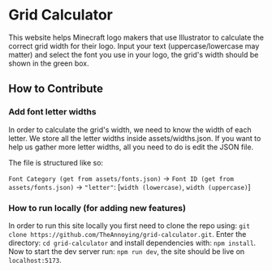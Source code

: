 # Grid Calculator
This website helps Minecraft logo makers that use Illustrator to calculate the correct grid width for their logo.
Input your text (uppercase/lowercase may matter) and select the font you use in your logo, the grid's width should be shown in the green box.

## How to Contribute
### Add font letter widths
In order to calculate the grid's width, we need to know the width of each letter. We store all the letter widths inside assets/widths.json.
If you want to help us gather more letter widths, all you need to do is edit the JSON file.

The file  is structured like so:

`Font Category (get from assets/fonts.json)` -> `Font ID (get from assets/fonts.json)` -> `"letter"`: [`width (lowercase)`, `width (uppercase)`]
### How to run locally (for adding new features)
In order to run this site locally you first need to clone the repo using: `git clone https://github.com/TheAnnoying/grid-calculator.git`. Enter the directory: `cd grid-calculator` and install dependencies with: `npm install`.
Now to start the dev server run: `npm run dev`, the site should be live on `localhost:5173`.
